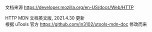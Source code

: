 文档来源 https://developer.mozilla.org/en-US/docs/Web/HTTP  

HTTP MDN 文档英文版, 2021.4.30 更新  
根据 uTools 官方 https://github.com/in3102/utools-mdn-doc 修改而来  